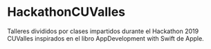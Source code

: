 # HackathonCUValles
Talleres divididos por clases impartidos durante el Hackathon 2019 CUValles inspirados en el libro AppDevelopment with Swift de Apple. 
